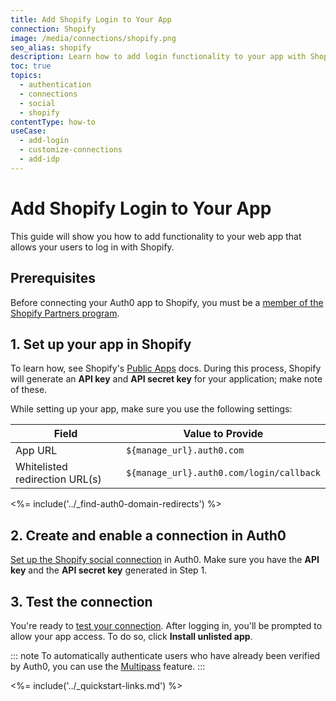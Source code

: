 ```yaml
---
title: Add Shopify Login to Your App
connection: Shopify
image: /media/connections/shopify.png
seo_alias: shopify
description: Learn how to add login functionality to your app with Shopify. You will need to generate keys, copy these into your Auth0 settings, and enable the connection.
toc: true
topics:
  - authentication
  - connections
  - social
  - shopify
contentType: how-to
useCase:
  - add-login
  - customize-connections
  - add-idp
---
```

# Add Shopify Login to Your App

This guide will show you how to add functionality to your web app that allows your users to log in with Shopify. 

## Prerequisites

Before connecting your Auth0 app to Shopify, you must be a [member of the Shopify Partners program](https://www.shopify.com/partners).

## 1. Set up your app in Shopify

To learn how, see Shopify's [Public Apps](https://help.shopify.com/en/api/getting-started/authentication/public-authentication#generate-credentials-from-your-partner-dashboard) docs. During this process, Shopify will generate an **API key** and **API secret key** for your application; make note of these.

While setting up your app, make sure you use the following settings:

| Field | Value to Provide |
| - | - |
| App URL | `${manage_url}.auth0.com` |
| Whitelisted redirection URL(s) | `${manage_url}.auth0.com/login/callback` |

<%= include('../_find-auth0-domain-redirects') %>

## 2. Create and enable a connection in Auth0

[Set up the Shopify social connection](/dashboard/guides/connections/set-up-connections-social) in Auth0. Make sure you have the **API key** and the **API secret key** generated in Step 1.

## 3. Test the connection

You're ready to [test your connection](/dashboard/guides/connections/test-connections-social). After logging in, you'll be prompted to allow your app access. To do so, click **Install unlisted app**.

::: note
To automatically authenticate users who have already been verified by Auth0, you can use the [Multipass](https://help.shopify.com/api/reference/multipass) feature.
:::

<%= include('../_quickstart-links.md') %>